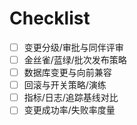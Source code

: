 # Checklist

- [ ] 变更分级/审批与同伴评审
- [ ] 金丝雀/蓝绿/批次发布策略
- [ ] 数据库变更与向前兼容
- [ ] 回滚与开关策略/演练
- [ ] 指标/日志/追踪基线对比
- [ ] 变更成功率/失败率度量
